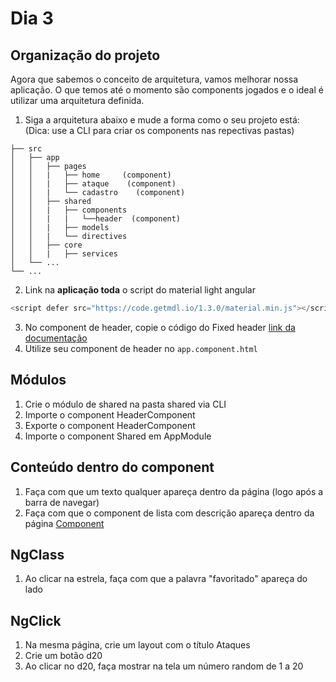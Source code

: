# Dia 3

## Organização do projeto

Agora que sabemos o conceito de arquitetura, vamos melhorar nossa aplicação. O que temos até o momento são components jogados e o ideal é utilizar uma arquitetura definida.

1. Siga a arquitetura abaixo e mude a forma como o seu projeto está: (Dica: use a CLI para criar os components nas repectivas pastas)
```
├── src  
│   ├── app         
│   │   ├── pages         
│   │   |   ├── home     (component)   
│   │   |   ├── ataque    (component) 
│   │   |   └── cadastro    (component) 
│   │   ├── shared     
│   │   |   ├── components
│   │   |   |   └──header  (component) 
│   │   |   ├── models
│   │   |   └── directives
│   │   ├── core
│   │   |   ├── services
│   └── ...  
└── ...
```

2. Link na **aplicação toda** o script do material light angular
```js
<script defer src="https://code.getmdl.io/1.3.0/material.min.js"></script>
```
3. No component de header, copie o código do Fixed header [link da documentação](https://getmdl.io/components/index.html#layout-section)
3. Utilize seu component de header no `app.component.html`

## Módulos

1. Crie o módulo de shared na pasta shared via CLI
2. Importe o component HeaderComponent
3. Exporte o component HeaderComponent
4. Importe o component Shared em AppModule

## Conteúdo dentro do component

1. Faça com que um texto qualquer apareça dentro da página (logo após a barra de navegar)
2. Faça com que o component de lista com descrição apareça dentro da página [Component](https://getmdl.io/components/index.html#lists-section)

## NgClass

1. Ao clicar na estrela, faça com que a palavra "favoritado" apareça do lado

## NgClick

1. Na mesma página, crie um layout com o título Ataques
2. Crie um botão d20
3. Ao clicar no d20, faça mostrar na tela um número random de 1 a 20